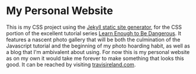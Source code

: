 # My Personal Website

This is my CSS project using the [Jekyll static site generator](https://www.jekyllrb.com), for the CSS portion of the excellent tutorial series [Learn Enough to Be Dangerous](https://www.learnenough.com). It features a nascent photo gallery that will be both the culmination of the Javascript tutorial and the beginning of my photo hoarding habit, as well as a blog that I'm ambivalent about using. For now this is my personal website as on my own it would take me forever to make something that looks this good. It can be reached by visiting [travisireland.com](https://www.travisireland.com).
